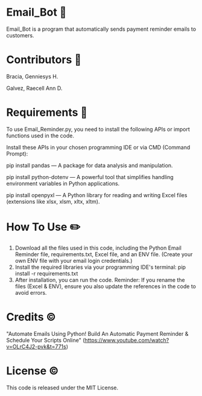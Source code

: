 # Email_Bot 💌
Email_Bot is a program that automatically sends payment reminder emails to customers.

# Contributors 👯
Bracia, Genniesys H.

Galvez, Raecell Ann D.

# Requirements 📝
To use Email_Reminder.py, you need to install the following APIs or import functions used in the code.

Install these APIs in your chosen programming IDE or via CMD (Command Prompt):

pip install pandas — A package for data analysis and manipulation.

pip install python-dotenv — A powerful tool that simplifies handling environment variables in Python applications.

pip install openpyxl — A Python library for reading and writing Excel files (extensions like xlsx, xlsm, xltx, xltm).

# How To Use ✏️
1. Download all the files used in this code, including the Python Email Reminder file, requirements.txt, Excel file, and an ENV file. (Create your own ENV file with your email login credentials.)
2. Install the required libraries via your programming IDE's terminal:
pip install -r requirements.txt
3. After installation, you can run the code.
Reminder:
If you rename the files (Excel & ENV), ensure you also update the references in the code to avoid errors.

# Credits ©️
"Automate Emails Using Python! Build An Automatic Payment Reminder & Schedule Your Scripts Online" (https://www.youtube.com/watch?v=OLrC4J2-pvk&t=771s)

# License ©️
This code is released under the MIT License.
